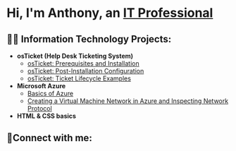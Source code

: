 <h1>Hi, I'm Anthony, an <a href="https://linkedin.com/in/Josh">IT Professional</a></h1>

<h2>👨‍💻 Information Technology Projects:</h2>

- <b>osTicket (Help Desk Ticketing System)</b>
  - [osTicket: Prerequisites and Installation](https://github.com/antxcyber/osticket-prereqs)
  - [osTicket: Post-Installation Configuration](https://github.com/antxcyber/post-install-config)
  - [osTicket: Ticket Lifecycle Examples](https://github.com/antxcyber/ticket-lifecycle)
- <b>Microsoft Azure</b>
  - [Basics of Azure](https://github.com/antxcyber/basics-of-azure)
  - [Creating a Virtual Machine Network in Azure and Inspecting Network Protocol](https://github.com/antxcyber/azure-network-protocols)
- <b>HTML & CSS basics</b>

<h2>🤳Connect with me:</h2>


